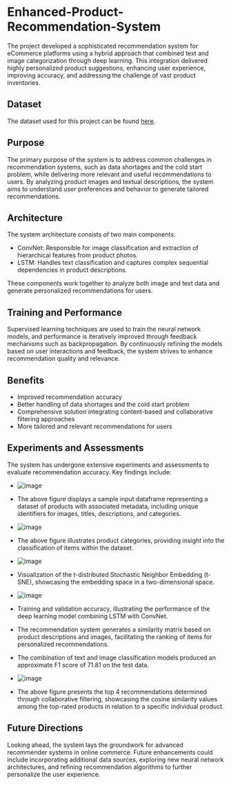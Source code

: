 # Enhanced-Product-Recommendation-System
The project developed a sophisticated recommendation system for eCommerce platforms using a hybrid approach that combined text and image categorization through deep learning. This integration delivered highly personalized product suggestions, enhancing user experience, improving accuracy, and addressing the challenge of vast product inventories.

## Dataset
The dataset used for this project can be found [here](https://www.kaggle.com/c/retail-products-classification).

## Purpose

The primary purpose of the system is to address common challenges in recommendation systems, such as data shortages and the cold start problem, while delivering more relevant and useful recommendations to users. By analyzing product images and textual descriptions, the system aims to understand user preferences and behavior to generate tailored recommendations.

## Architecture

The system architecture consists of two main components:
- ConvNet: Responsible for image classification and extraction of hierarchical features from product photos.
- LSTM: Handles text classification and captures complex sequential dependencies in product descriptions.

These components work together to analyze both image and text data and generate personalized recommendations for users.

## Training and Performance

Supervised learning techniques are used to train the neural network models, and performance is iteratively improved through feedback mechanisms such as backpropagation. By continuously refining the models based on user interactions and feedback, the system strives to enhance recommendation quality and relevance.

## Benefits

- Improved recommendation accuracy
- Better handling of data shortages and the cold start problem
- Comprehensive solution integrating content-based and collaborative filtering approaches
- More tailored and relevant recommendations for users

## Experiments and Assessments

The system has undergone extensive experiments and assessments to evaluate recommendation accuracy. Key findings include:
- ![image](https://github.com/Sivasangaran11/Enhanced-Product-Recommendation-System/assets/121967949/e4dec406-1708-4b55-9166-a8628526563e)

- The above figure displays a sample input dataframe representing a dataset of products with associated metadata, including unique identifiers for images, titles, descriptions, and categories.
- ![image](https://github.com/Sivasangaran11/Enhanced-Product-Recommendation-System/assets/121967949/416c60f0-a7bc-48e9-9e1e-ae5d5d22b4e5)

- The above figure illustrates product categories, providing insight into the classification of items within the dataset.
- ![image](https://github.com/Sivasangaran11/Enhanced-Product-Recommendation-System/assets/121967949/30370ad0-a457-49a8-9a7b-a810f58e7c45)

- Visualization of the t-distributed Stochastic Neighbor Embedding (t-SNE), showcasing the embedding space in a two-dimensional space.
- ![image](https://github.com/Sivasangaran11/Enhanced-Product-Recommendation-System/assets/121967949/09f75ae4-5aa6-49af-b982-23650fbe1505)

- Training and validation accuracy, illustrating the performance of the deep learning model combining LSTM with ConvNet.
- The recommendation system generates a similarity matrix based on product descriptions and images, facilitating the ranking of items for personalized recommendations.
- The combination of text and image classification models produced an approximate F1 score of 71.81 on the test data.
- ![image](https://github.com/Sivasangaran11/Enhanced-Product-Recommendation-System/assets/121967949/6072f0da-5e26-4412-b9da-2534d220aae6)

- The above figure presents the top 4 recommendations determined through collaborative filtering, showcasing the cosine similarity values among the top-rated products in relation to a specific individual product.

## Future Directions

Looking ahead, the system lays the groundwork for advanced recommender systems in online commerce. Future enhancements could include incorporating additional data sources, exploring new neural network architectures, and refining recommendation algorithms to further personalize the user experience.
